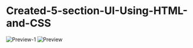 # Created-5-section-UI-Using-HTML-and-CSS
![Preview-1](https://github.com/user-attachments/assets/9bbf854f-7a42-48ab-b25f-cdc941746695)
![Preview](https://github.com/user-attachments/assets/c522a11b-716e-4f21-b773-20f1f0654f7a)
